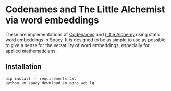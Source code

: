 # Codenames and The Little Alchemist via word embeddings

These are implementations of [Codenames](https://en.wikipedia.org/wiki/Codenames_(board_game)) and [Little Alchemy](https://littlealchemy2.com/) using static word embeddings in Spacy. It is designed to be as simple to use as possible to give a sense for the versatility of word embeddings, especially for applied mathematicians.

## Installation

```
pip install -r requirements.txt
python -m spacy download en_core_web_lg
```
